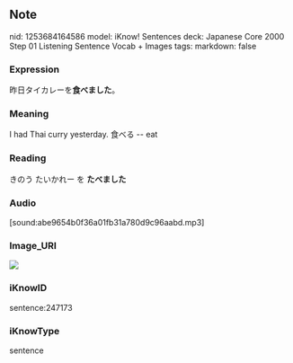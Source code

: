 ## Note
nid: 1253684164586
model: iKnow! Sentences
deck: Japanese Core 2000 Step 01 Listening Sentence Vocab + Images
tags: 
markdown: false

### Expression
<!DOCTYPE html>
<title></title>
昨日タイカレーを<b>食べました</b>。



### Meaning
I had Thai curry yesterday.
食べる -- eat

### Reading
<!DOCTYPE html>
<title></title>
きのう たいかれー を <b>たべました</b>



### Audio
[sound:abe9654b0f36a01fb31a780d9c96aabd.mp3]

### Image_URI
<!DOCTYPE html>
<title></title>
<img src="092d463d5ce184a0a4de6734c268ed99.jpg">



### iKnowID
sentence:247173

### iKnowType
sentence
